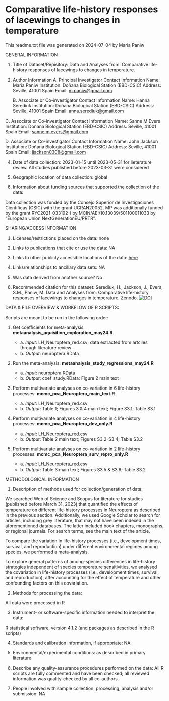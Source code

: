 # Comparative life-history responses of lacewings to changes in temperature

This readme.txt file was generated on 2024-07-04 by Maria Paniw


GENERAL INFORMATION

1. Title of Dataset/Repisitory: Data and Analyses from: Comparative life-history responses of lacewings to changes in temperature.

2. Author Information
	A. Principal Investigator Contact Information
		Name: Maria Paniw
		Institution: Doñana Biological Station (EBD-CSIC)
		Address: Seville, 41001 Spain
		Email: m.paniw@gmail.com

	B. Associate or Co-investigator Contact Information
		Name: Hanna Serediuk
		Institution: Doñana Biological Station (EBD-CSIC)
		Address: Seville, 41001 Spain
		Email: anna.serediuk@gmail.com

C. Associate or Co-investigator Contact Information
		Name: Sanne M Evers
		Institution: Doñana Biological Station (EBD-CSIC)
		Address: Seville, 41001 Spain
		Email: sanne.m.evers@gmail.com 

D. Associate or Co-investigator Contact Information
		Name: John Jackson
		Institution: Doñana Biological Station (EBD-CSIC)
		Address: Seville, 41001 Spain
		Email: jjackson0308@gmail.com 


4. Date of data collection: 2023-01-15 until 2023-05-31 for lieterature review. All studies published before 2023-03-31 were considered  

5. Geographic location of data collection: global

6. Information about funding sources that supported the collection of the data: 

Data collection was funded by the Consejo Superior de Investigaciones Científicas (CSIC) with the grant UCRAN20052. MP was additionally funded by the grant RYC2021-033192-I by MCIN/AEI/10.13039/501100011033 by “European Union NextGenerationEU/PRTR”.
 

SHARING/ACCESS INFORMATION

1. Licenses/restrictions placed on the data: none

2. Links to publications that cite or use the data: NA

3. Links to other publicly accessible locations of the data: [here](https://drive.google.com/drive/folders/1jWptakO8ea5g_97oe0XaUMgc4MzH4rsK?usp=sharing)

4. Links/relationships to ancillary data sets: NA

5. Was data derived from another source? No

6. Recommended citation for this dataset: 
Serediuk, H., Jackson, J., Evers, S.M., Paniw, M. Data and Analyses from: Comparative life-history responses of lacewings to changes in temperature. Zenodo. [![DOI](https://zenodo.org/badge/713908985.svg)](https://zenodo.org/doi/10.5281/zenodo.12654309)


DATA & FILE OVERVIEW & WORKFLOW OF R SCRIPTS: 

Scripts are meant to be run in the following order: 

1.	Get coefficients for meta-analysis: **metaanalysis_aquisition_exploration_may24.R**.

    - a.	*Input*: LH_Neuroptera_red.csv; data extracted from artciles through literature review
    - b.	*Output*: neuroptera.RData
 
2.	Run the meta-analysis: **metaanalysis_study_regressions_may24.R**

    - a.	*Input*: neuroptera.RData
    - b.	*Output*: coef_study.RData: Figure 2 main text
 
3.	Perform multivariate analyses on co-variation in 6 life-history processes: **mcmc_pca_Neuroptera_main_text.R**

    - a.	 *Input*: LH_Neuroptera_red.csv
    - b.	*Output*: Table 1; Figures 3 & 4 main text; Figure S3.1; Table S3.1 
 
4.	Perform multivariate analyses on co-variation in 4 life-history processes: **mcmc_pca_Neuroptera_dev_only.R**

    - a.	 *Input*: LH_Neuroptera_red.csv
    - b.	*Output*: Table 2 main text; Figures S3.2-S3.4; Table S3.2 

5.	Perform multivariate analyses on co-variation in 2 life-history processes: **mcmc_pca_Neuroptera_surv_repro_only.R**

    - a.	 *Input*: LH_Neuroptera_red.csv
    - b.	*Output*: Table 3 main text; Figures S3.5 & S3.6; Table S3.2
      

METHODOLOGICAL INFORMATION

1. Description of methods used for collection/generation of data: 

We searched Web of Science and Scopus for literature for studies (published before March 31, 2023) that quantified the effects of temperature on different life-history processes in Neuroptera as described in the previous section. Additionally, we used Google Scholar to search for articles, including grey literature, that may not have been indexed in the aforementioned databases. The latter included book chapters, monographs, or regional journals. For search terms, see the main text of the article. 

To compare the variation in life-history processes (i.e., development times, survival, and reproduction) under different environmental regimes among species, we performed a meta-analysis.

To explore general patterns of among-species differences in life-history strategies independent of species temperature sensitivities, we analysed the covariation in life-history processes (i.e., development times, survival, and reproduction), after accounting for the effect of temperature and other confounding factors on this covariation.


2. Methods for processing the data: 

All data were processed in R

3. Instrument- or software-specific information needed to interpret the data: 

R statistical software, version 4.1.2 (and packages as described in the R scripts)

4. Standards and calibration information, if appropriate: NA

5. Environmental/experimental conditions: as described in primary literature

6. Describe any quality-assurance procedures performed on the data: All R scripts are fully commented and have been checked; all reviewed information was quality-checked by all co-authors.

7. People involved with sample collection, processing, analysis and/or submission: NA



